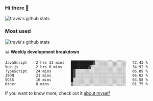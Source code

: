 ### Hi there 👋

<!--
**HondryTravis/HondryTravis** is a ✨ _special_ ✨ repository because its `README.md` (this file) appears on your GitHub profile.

Here are some ideas to get you started:

- 🔭 I’m currently working on ...
- 🌱 I’m currently learning ...
- 👯 I’m looking to collaborate on ...
- 🤔 I’m looking for help with ...
- 💬 Ask me about ...
- 📫 How to reach me: ...
- 😄 Pronouns: ...
- ⚡ Fun fact: ...
-->

![travis's github stats](https://github-readme-stats.vercel.app/api?username=HondryTravis&hide=stars)
### Most used
![travis's github stats](https://github-readme-stats.anuraghazra1.vercel.app/api/top-langs/?username=HondryTravis&layout=compact&hide_title=true)

📊 **Weekly development breakdown**

<!--START_SECTION:waka-->

```text
JavaScript    2 hrs 33 mins   ██████████▓░░░░░░░░░░░░░░   42.43 %
Vue.js        2 hrs 6 mins    ████████▓░░░░░░░░░░░░░░░░   34.92 %
TypeScript    24 mins         █▓░░░░░░░░░░░░░░░░░░░░░░░   06.89 %
JSON          21 mins         █▓░░░░░░░░░░░░░░░░░░░░░░░   06.02 %
SCSS          16 mins         █░░░░░░░░░░░░░░░░░░░░░░░░   04.58 %
Other         6 mins          ▒░░░░░░░░░░░░░░░░░░░░░░░░   01.75 %
```

<!--END_SECTION:waka-->

If you want to know more, check out it [about myself](https://hondrytravis.github.io/)
